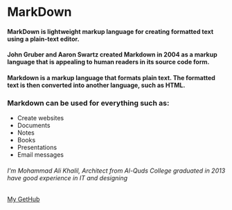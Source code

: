 # MarkDown
#### MarkDown is lightweight markup language for creating formatted text using a plain-text editor. 
#### John Gruber and Aaron Swartz created Markdown in 2004 as a markup language that is appealing to human readers in its source code form.
#### Markdown is a markup language that formats plain text. The formatted text is then converted into another language, such as HTML.

### Markdown can be used for everything such as:
- Create websites
- Documents
- Notes
- Books
- Presentations
- Email messages

###### I'm Mohammad Ali Khalil, Architect from Al-Quds College graduated in 2013 have good experience in IT and designing 
[My GetHub](https://github.com/moegts)
